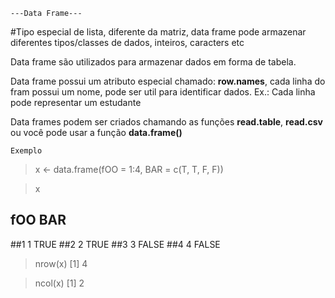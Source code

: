    
    ---Data Frame---
    
#Tipo especial de lista, diferente da matriz, data frame pode armazenar diferentes tipos/classes de dados, inteiros, caracters etc 

Data frame são utilizados para armazenar dados em forma de tabela.

Data frame possui um atributo especial chamado: **row.names**, cada linha do fram possui um nome, pode ser util para identificar dados. Ex.: Cada linha pode representar um estudante


Data frames podem ser criados chamando as funções **read.table**, **read.csv** ou você pode usar a função **data.frame()** 

    Exemplo
> x <- data.frame(fOO = 1:4, BAR = c(T, T, F, F))

> x

##  fOO   BAR
##1   1  TRUE
##2   2  TRUE
##3   3 FALSE
##4   4 FALSE

>nrow(x)
[1] 4

>ncol(x)
[1] 2